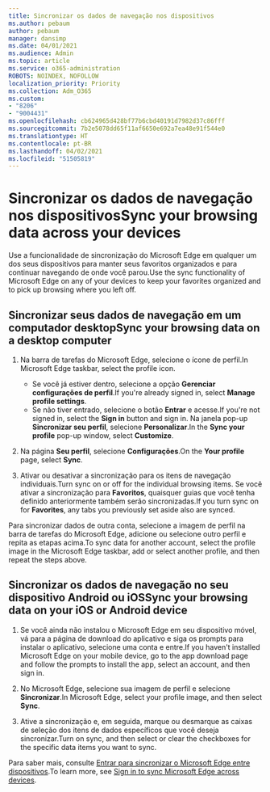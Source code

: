 ```yaml
---
title: Sincronizar os dados de navegação nos dispositivos
ms.author: pebaum
author: pebaum
manager: dansimp
ms.date: 04/01/2021
ms.audience: Admin
ms.topic: article
ms.service: o365-administration
ROBOTS: NOINDEX, NOFOLLOW
localization_priority: Priority
ms.collection: Adm_O365
ms.custom:
- "8206"
- "9004431"
ms.openlocfilehash: cb624965d428bf77b6cbd40191d7982d37c86fff
ms.sourcegitcommit: 7b2e5078dd65f11af6650e692a7ea48e91f544e0
ms.translationtype: HT
ms.contentlocale: pt-BR
ms.lasthandoff: 04/02/2021
ms.locfileid: "51505819"
---
```

# <a name="sync-your-browsing-data-across-your-devices"></a><span data-ttu-id="7e86e-102">Sincronizar os dados de navegação nos dispositivos</span><span class="sxs-lookup"><span data-stu-id="7e86e-102">Sync your browsing data across your devices</span></span>

<span data-ttu-id="7e86e-103">Use a funcionalidade de sincronização do Microsoft Edge em qualquer um dos seus dispositivos para manter seus favoritos organizados e para continuar navegando de onde você parou.</span><span class="sxs-lookup"><span data-stu-id="7e86e-103">Use the sync functionality of Microsoft Edge on any of your devices to keep your favorites organized and to pick up browsing where you left off.</span></span>

## <a name="sync-your-browsing-data-on-a-desktop-computer"></a><span data-ttu-id="7e86e-104">Sincronizar seus dados de navegação em um computador desktop</span><span class="sxs-lookup"><span data-stu-id="7e86e-104">Sync your browsing data on a desktop computer</span></span>

1. <span data-ttu-id="7e86e-105">Na barra de tarefas do Microsoft Edge, selecione o ícone de perfil.</span><span class="sxs-lookup"><span data-stu-id="7e86e-105">In Microsoft Edge taskbar, select the profile icon.</span></span>
    
    - <span data-ttu-id="7e86e-106">Se você já estiver dentro, selecione a opção **Gerenciar configurações de perfil**.</span><span class="sxs-lookup"><span data-stu-id="7e86e-106">If you're already signed in, select **Manage profile settings**.</span></span>
    - <span data-ttu-id="7e86e-107">Se não tiver entrado, selecione o botão **Entrar** e acesse.</span><span class="sxs-lookup"><span data-stu-id="7e86e-107">If you're not signed in, select the **Sign in** button and sign in.</span></span> <span data-ttu-id="7e86e-108">Na janela pop-up **Sincronizar seu perfil**, selecione **Personalizar**.</span><span class="sxs-lookup"><span data-stu-id="7e86e-108">In the **Sync your profile** pop-up window, select **Customize**.</span></span>

1. <span data-ttu-id="7e86e-109">Na página **Seu perfil**, selecione **Configurações**.</span><span class="sxs-lookup"><span data-stu-id="7e86e-109">On the **Your profile** page, select **Sync**.</span></span>

1. <span data-ttu-id="7e86e-110">Ativar ou desativar a sincronização para os itens de navegação individuais.</span><span class="sxs-lookup"><span data-stu-id="7e86e-110">Turn sync on or off for the individual browsing items.</span></span> <span data-ttu-id="7e86e-111">Se você ativar a sincronização para **Favoritos**, quaisquer guias que você tenha definido anteriormente também serão sincronizadas.</span><span class="sxs-lookup"><span data-stu-id="7e86e-111">If you turn sync on for **Favorites**, any tabs you previously set aside also are synced.</span></span>

<span data-ttu-id="7e86e-112">Para sincronizar dados de outra conta, selecione a imagem de perfil na barra de tarefas do Microsoft Edge, adicione ou selecione outro perfil e repita as etapas acima.</span><span class="sxs-lookup"><span data-stu-id="7e86e-112">To sync data for another account, select the profile image in the Microsoft Edge taskbar, add or select another profile, and then repeat the steps above.</span></span>

## <a name="sync-your-browsing-data-on-your-ios-or-android-device"></a><span data-ttu-id="7e86e-113">Sincronizar os dados de navegação no seu dispositivo Android ou iOS</span><span class="sxs-lookup"><span data-stu-id="7e86e-113">Sync your browsing data on your iOS or Android device</span></span>

1. <span data-ttu-id="7e86e-114">Se você ainda não instalou o Microsoft Edge em seu dispositivo móvel, vá para a página de download do aplicativo e siga os prompts para instalar o aplicativo, selecione uma conta e entre.</span><span class="sxs-lookup"><span data-stu-id="7e86e-114">If you haven't installed Microsoft Edge on your mobile device, go to the app download page and follow the prompts to install the app, select an account, and then sign in.</span></span>

1. <span data-ttu-id="7e86e-115">No Microsoft Edge, selecione sua imagem de perfil e selecione **Sincronizar**.</span><span class="sxs-lookup"><span data-stu-id="7e86e-115">In Microsoft Edge, select your profile image, and then select **Sync**.</span></span>

1. <span data-ttu-id="7e86e-116">Ative a sincronização e, em seguida, marque ou desmarque as caixas de seleção dos itens de dados específicos que você deseja sincronizar.</span><span class="sxs-lookup"><span data-stu-id="7e86e-116">Turn on sync, and then select or clear the checkboxes for the specific data items you want to sync.</span></span>

<span data-ttu-id="7e86e-117">Para saber mais, consulte [Entrar para sincronizar o Microsoft Edge entre dispositivos](https://go.microsoft.com/fwlink/?linkid=2145501).</span><span class="sxs-lookup"><span data-stu-id="7e86e-117">To learn more, see [Sign in to sync Microsoft Edge across devices](https://go.microsoft.com/fwlink/?linkid=2145501).</span></span>

